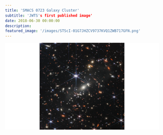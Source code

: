 ```yaml
---
title: 'SMACS 0723 Galaxy Cluster'
subtitle: 'JWTS's first published image'
date: 2018-06-30 00:00:00
description: 
featured_image: '/images/STScI-01G7JHZCV9737KVQ1ZWB717GFN.png'
---
```


![](/images/STScI-01G7JHZCV9737KVQ1ZWB717GFN.png)